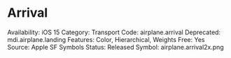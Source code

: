# Arrival

Availability: iOS 15
Category: Transport
Code: airplane.arrival
Deprecated: mdi.airplane.landing
Features: Color, Hierarchical, Weights
Free: Yes
Source: Apple SF Symbols
Status: Released
Symbol: airplane.arrival2x.png